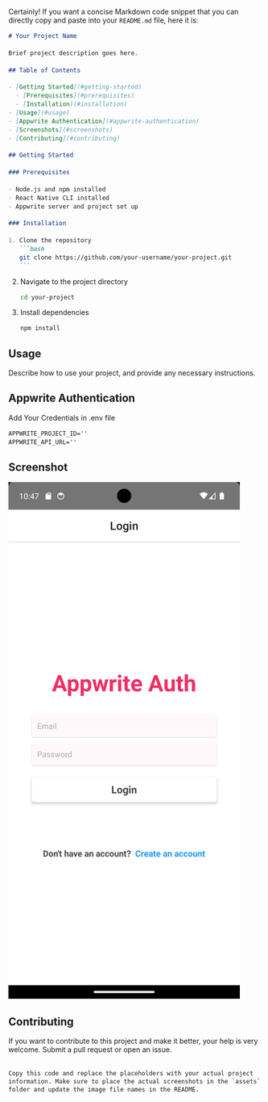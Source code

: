 Certainly! If you want a concise Markdown code snippet that you can directly copy and paste into your `README.md` file, here it is:

````markdown
# Your Project Name

Brief project description goes here.

## Table of Contents

- [Getting Started](#getting-started)
  - [Prerequisites](#prerequisites)
  - [Installation](#installation)
- [Usage](#usage)
- [Appwrite Authentication](#appwrite-authentication)
- [Screenshots](#screenshots)
- [Contributing](#contributing)

## Getting Started

### Prerequisites

- Node.js and npm installed
- React Native CLI installed
- Appwrite server and project set up

### Installation

1. Clone the repository
   ```bash
   git clone https://github.com/your-username/your-project.git
   ```
````

2. Navigate to the project directory

   ```bash
   cd your-project
   ```

3. Install dependencies
   ```bash
   npm install
   ```

## Usage

Describe how to use your project, and provide any necessary instructions.

## Appwrite Authentication

Add Your Credentials in .env file

```md
APPWRITE_PROJECT_ID=''
APPWRITE_API_URL=''
```

## Screenshot

![Screenshot 1](assets/s1.png)

## Contributing

If you want to contribute to this project and make it better, your help is very welcome. Submit a pull request or open an issue.

```

Copy this code and replace the placeholders with your actual project information. Make sure to place the actual screenshots in the `assets` folder and update the image file names in the README.
```
